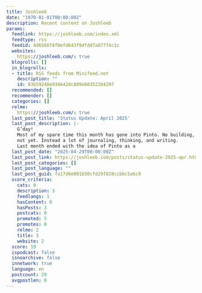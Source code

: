 ```yaml
---
title: Joshleeb
date: "1970-01-01T00:00:00Z"
description: Recent content on Joshleeb
params:
  feedlink: https://joshleeb.com/index.xml
  feedtype: rss
  feedid: 4d6566f8f0efd643f9dfdd7a877f4c1c
  websites:
    https://joshleeb.com/: true
  blogrolls: []
  in_blogrolls:
  - title: RSS feeds from Minifeed.net
    description: ""
    id: 83b59248e9346428c889eb03522b4297
  recommended: []
  recommender: []
  categories: []
  relme:
    https://joshleeb.com/: true
  last_post_title: 'Status Update: April 2025'
  last_post_description: |-
    G’day!
    Most of my spare time this month has gone into Pinto. No building, or at least
    not yet. Instead a lot of journaling, thinking, and writing.
    Last month ended with the idea of Pinto as a
  last_post_date: "2025-04-29T00:00:00Z"
  last_post_link: https://joshleeb.com/posts/status-update-2025-apr.html
  last_post_categories: []
  last_post_language: ""
  last_post_guid: fa17d6e001b50cfd29f828ccbbc5a6c9
  score_criteria:
    cats: 0
    description: 3
    feedlangs: 1
    hasContent: 0
    hasPosts: 3
    postcats: 0
    promoted: 5
    promotes: 0
    relme: 2
    title: 3
    website: 2
  score: 19
  ispodcast: false
  isnoarchive: false
  innetwork: true
  language: en
  postcount: 29
  avgpostlen: 0
---
```

